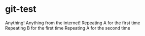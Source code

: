 # git-test
Anything!
Anything from the internet!
Repeating A for the first time 
Repeating B for the first time 
Repeating A for the second time